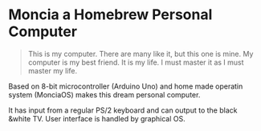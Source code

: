 # Moncia a Homebrew Personal Computer

> This is my computer. There are many like it, but this one is mine.
> My computer is my best friend. It is my life. I must master it as I must master my life. 

Based on 8-bit microcontroller (Arduino Uno) and home made operatin system (MonciaOS) makes this dream personal computer.

It has input from a regular PS/2 keyboard and can output to the black &white TV. User interface is handled by graphical OS.
